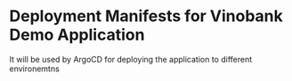# Deployment Manifests for Vinobank Demo Application

It will be used by ArgoCD for deploying the application to different environemtns

